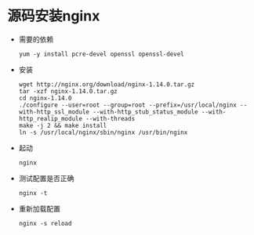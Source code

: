 # 源码安装nginx
* 需要的依赖

  ```shell
  yum -y install pcre-devel openssl openssl-devel
  ```

* 安装

  ```shell
  wget http://nginx.org/download/nginx-1.14.0.tar.gz
  tar -xzf nginx-1.14.0.tar.gz
  cd nginx-1.14.0
  ./configure --user=root --group=root --prefix=/usr/local/nginx --with-http_ssl_module --with-http_stub_status_module --with-http_realip_module --with-threads
  make -j 2 && make install
  ln -s /usr/local/nginx/sbin/nginx /usr/bin/nginx
  ```
* 起动

  ```shell
  nginx
  ```

* 测试配置是否正确

  ```
  nginx -t
  ```

* 重新加载配置

  ```
  nginx -s reload
  ```